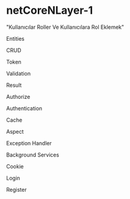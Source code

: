 # netCoreNLayer-1

"Kullanıcılar Roller Ve Kullanıcılara Rol Eklemek"

Entities

CRUD

Token

Validation

Result 

Authorize

Authentication

Cache

Aspect

Exception Handler

Background Services

Cookie

Login

Register

